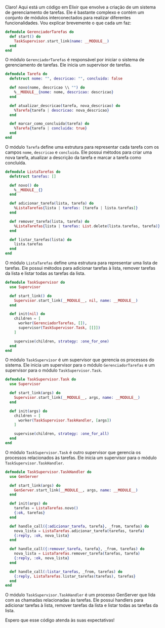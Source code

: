 Claro! Aqui está um código em Elixir que envolve a criação de um sistema de gerenciamento de tarefas. Ele é bastante complexo e contém um conjunto de módulos interconectados para realizar diferentes funcionalidades. Vou explicar brevemente o que cada um faz:

```elixir
defmodule GerenciadorTarefas do
  def start() do
    TaskSupervisor.start_link(name: __MODULE__)
  end
end
```
O módulo `GerenciadorTarefas` é responsável por iniciar o sistema de gerenciamento de tarefas. Ele inicia um supervisor de tarefas.

```elixir
defmodule Tarefa do
  defstruct nome: "", descricao: "", concluida: false

  def novo(nome, descricao \\ "") do
    %__MODULE__{nome: nome, descricao: descricao}
  end

  def atualizar_descricao(tarefa, nova_descricao) do
    %Tarefa{tarefa | descricao: nova_descricao}
  end

  def marcar_como_concluida(tarefa) do
    %Tarefa{tarefa | concluida: true}
  end
end
```
O módulo `Tarefa` define uma estrutura para representar cada tarefa com os campos `nome`, `descricao` e `concluida`. Ele possui métodos para criar uma nova tarefa, atualizar a descrição da tarefa e marcar a tarefa como concluída.

```elixir
defmodule ListaTarefas do
  defstruct tarefas: []

  def novo() do
    %__MODULE__{}
  end

  def adicionar_tarefa(lista, tarefa) do
    %ListaTarefas{lista | tarefas: [tarefa | lista.tarefas]}
  end

  def remover_tarefa(lista, tarefa) do
    %ListaTarefas{lista | tarefas: List.delete(lista.tarefas, tarefa)}
  end

  def listar_tarefas(lista) do
    lista.tarefas
  end
end
```
O módulo `ListaTarefas` define uma estrutura para representar uma lista de tarefas. Ele possui métodos para adicionar tarefas à lista, remover tarefas da lista e listar todas as tarefas da lista.

```elixir
defmodule TaskSupervisor do
  use Supervisor

  def start_link() do
    Supervisor.start_link(__MODULE__, nil, name: __MODULE__)
  end

  def init(nil) do
    children = [
      worker(GerenciadorTarefas, []),
      supervisor(TaskSupervisor.Task, [[]])
    ]

    supervise(children, strategy: :one_for_one)
  end
end
```
O módulo `TaskSupervisor` é um supervisor que gerencia os processos do sistema. Ele inicia um supervisor para o módulo `GerenciadorTarefas` e um supervisor para o módulo `TaskSupervisor.Task`.

```elixir
defmodule TaskSupervisor.Task do
  use Supervisor

  def start_link(args) do
    Supervisor.start_link(__MODULE__, args, name: __MODULE__)
  end

  def init(args) do
    children = [
      worker(TaskSupervisor.TaskHandler, [args])
    ]

    supervise(children, strategy: :one_for_all)
  end
end
```
O módulo `TaskSupervisor.Task` é outro supervisor que gerencia os processos relacionados às tarefas. Ele inicia um supervisor para o módulo `TaskSupervisor.TaskHandler`.

```elixir
defmodule TaskSupervisor.TaskHandler do
  use GenServer

  def start_link(args) do
    GenServer.start_link(__MODULE__, args, name: __MODULE__)
  end

  def init(args) do
    tarefas = ListaTarefas.novo()
    {:ok, tarefas}
  end

  def handle_call({:adicionar_tarefa, tarefa}, _from, tarefas) do
    nova_lista = ListaTarefas.adicionar_tarefa(tarefas, tarefa)
    {:reply, :ok, nova_lista}
  end

  def handle_call({:remover_tarefa, tarefa}, _from, tarefas) do
    nova_lista = ListaTarefas.remover_tarefa(tarefas, tarefa)
    {:reply, :ok, nova_lista}
  end

  def handle_call(:listar_tarefas, _from, tarefas) do
    {:reply, ListaTarefas.listar_tarefas(tarefas), tarefas}
  end
end
```
O módulo `TaskSupervisor.TaskHandler` é um processo GenServer que lida com as chamadas relacionadas às tarefas. Ele possui handlers para adicionar tarefas à lista, remover tarefas da lista e listar todas as tarefas da lista.

Espero que esse código atenda às suas expectativas!